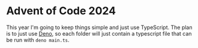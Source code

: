 # Advent of Code 2024

This year I'm going to keep things simple and just use TypeScript. The plan is to just use [Deno](https://deno.com/), so each folder will just contain a typescript file that can be run with `deno main.ts`.
